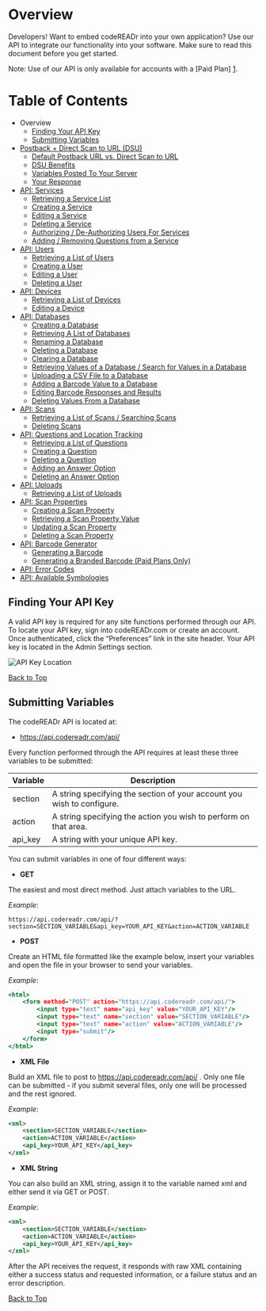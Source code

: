 <a name="head"></a><h1>Overview</h1>

Developers! Want to embed codeREADr into your own application? Use our API to integrate our functionality into your software. Make sure to read this document before you get started. 

Note: Use of our API is only available for accounts with a [Paid Plan] [1].

<div>

<a name="toc"></a><h1>Table of Contents</h1>

<ul>
<li>
Overview
<ul>
<li>
<a href="#finding">Finding Your API Key</a>
</li>
<li>
<a href="#submitting">Submitting Variables</a>
</li>
</ul>
</li>
<li>
<a href="/codeREADr/api/blob/master/1.0/contents/Postback.md#head">Postback + Direct Scan to URL (DSU)</a>
<ul>
<li>
<a href="/codeREADr/api/blob/master/1.0/contents/Postback.md#default-direct">Default Postback URL vs. Direct Scan to URL</a>
</li>
<li>
<a href="/codeREADr/api/blob/master/1.0/contents/Postback.md#benefits">DSU Benefits</a>
</li>
<li>
<a href="/codeREADr/api/blob/master/1.0/contents/Postback.md#variables">Variables Posted To Your Server</a>
</li>
<li>
<a href="/codeREADr/api/blob/master/1.0/contents/Postback.md#response">Your Response</a>
</li>
</ul>
</li>
<li>
<a href="/codeREADr/api/blob/master/1.0/contents/Services.md#head">API: Services</a>
<ul>
<li>
<a href="/codeREADr/api/blob/master/1.0/contents/Services.md#retrieve">Retrieving a Service List</a>
</li>
<li>
<a href="/codeREADr/api/blob/master/1.0/contents/Services.md#create">Creating a Service</a>
</li>
<li>
<a href="/codeREADr/api/blob/master/1.0/contents/Services.md#edit">Editing a Service</a>
</li>
<li>
<a href="/codeREADr/api/blob/master/1.0/contents/Services.md#delete">Deleting a Service</a>
</li>
<li>
<a href="/codeREADr/api/blob/master/1.0/contents/Services.md#authorize">Authorizing / De-Authorizing Users For Services</a>
</li>
<li>
<a href="/codeREADr/api/blob/master/1.0/contents/Services.md#add">Adding / Removing Questions from a Service</a>
</li>
</ul>
</li>
<li>
<a href="/codeREADr/api/blob/master/1.0/contents/Users.md#head">API: Users</a>
<ul>
<li>
<a href="/codeREADr/api/blob/master/1.0/contents/Users.md#retrieve">Retrieving a List of Users</a>
</li>
<li>
<a href="/codeREADr/api/blob/master/1.0/contents/Users.md#create">Creating a User</a>
</li>
<li>
<a href="/codeREADr/api/blob/master/1.0/contents/Users.md#edit">Editing a User</a>
</li>
<li>
<a href="/codeREADr/api/blob/master/1.0/contents/Users.md#delete">Deleting a User</a>
</li>
</ul>
</li>
<li>
<a href="/codeREADr/api/blob/master/1.0/contents/Devices.md#head">API: Devices</a>
<ul>
<li>
<a href="/codeREADr/api/blob/master/1.0/contents/Devices.md#retrieve">Retrieving a List of Devices</a>
</li>
<li>
<a href="/codeREADr/api/blob/master/1.0/contents/Devices.md#edit">Editing a Device</a>
</li>
</ul>
</li>
<li>
<a href="/codeREADr/api/blob/master/1.0/contents/Databases.md#head">API: Databases</a>
<ul>
<li>
<a href="/codeREADr/api/blob/master/1.0/contents/Databases.md#create">Creating a Database</a>
</li>
<li>
<a href="/codeREADr/api/blob/master/1.0/contents/Databases.md#retrieve">Retrieving A List of Databases</a>
</li>
<li>
<a href="/codeREADr/api/blob/master/1.0/contents/Databases.md#update">Renaming a Database</a>
</li>
<li>
<a href="/codeREADr/api/blob/master/1.0/contents/Databases.md#delete">Deleting a Database</a>
</li>
<li>
<a href="/codeREADr/api/blob/master/1.0/contents/Databases.md#clear">Clearing a Database</a>
</li>
<li>
<a href="/codeREADr/api/blob/master/1.0/contents/Databases.md#showvalues">Retrieving Values of a Database / Search for Values in a Database</a>
</li>
<li>
<a href="/codeREADr/api/blob/master/1.0/contents/Databases.md#upload">Uploading a CSV File to a Database</a>
</li>
<li>
<a href="/codeREADr/api/blob/master/1.0/contents/Databases.md#addvalue">Adding a Barcode Value to a Database</a>
</li>
<li>
<a href="/codeREADr/api/blob/master/1.0/contents/Databases.md#editvalue">Editing Barcode Responses and Results</a>
</li>
<li>
<a href="/codeREADr/api/blob/master/1.0/contents/Databases.md#deletevalue">Deleting Values From a Database</a>
</li>
</ul>
</li>
<li>
<a href="/codeREADr/api/blob/master/1.0/contents/Scans.md#head">API: Scans</a>
<ul>
<li>
<a href="/codeREADr/api/blob/master/1.0/contents/Scans.md#retrieve">Retrieving a List of Scans / Searching Scans</a>
</li>
<li>
<a href="/codeREADr/api/blob/master/1.0/contents/Scans.md#delete">Deleting Scans</a>
</li>
</ul>
</li>
<li>
<a href="/codeREADr/api/blob/master/1.0/contents/Questions.md#head">API: Questions and Location Tracking</a>
<ul>
<li>
<a href="/codeREADr/api/blob/master/1.0/contents/Questions.md#retrieve">Retrieving a List of Questions</a>
</li>
<li>
<a href="/codeREADr/api/blob/master/1.0/contents/Questions.md#create">Creating a Question</a>
</li>
<li>
<a href="/codeREADr/api/blob/master/1.0/contents/Questions.md#delete">Deleting a Question</a>
</li>
<li>
<a href="/codeREADr/api/blob/master/1.0/contents/Questions.md#add">Adding an Answer Option</a>
</li>
<li>
<a href="/codeREADr/api/blob/master/1.0/contents/Questions.md#deleteanswer">Deleting an Answer Option</a>
</li>
</ul>
</li>
<li>
<a href="/codeREADr/api/blob/master/1.0/contents/Uploads.md#head">API: Uploads</a>
<ul>
<li>
<a href="/codeREADr/api/blob/master/1.0/contents/Uploads.md#retrieve">Retrieving a List of Uploads</a>
</li>
</ul>
</li>
<li>
<a href="/codeREADr/api/blob/master/1.0/contents/ScanProperties.md#head">API: Scan Properties</a>
<ul>
<li>
<a href="/codeREADr/api/blob/master/1.0/contents/ScanProperties.md#create">Creating a Scan Property</a>
</li>
<li>
<a href="/codeREADr/api/blob/master/1.0/contents/ScanProperties.md#retrieve">Retrieving a Scan Property Value</a>
</li>
<li>
<a href="/codeREADr/api/blob/master/1.0/contents/ScanProperties.md#update">Updating a Scan Property</a>
</li>
<li>
<a href="/codeREADr/api/blob/master/1.0/contents/ScanProperties.md#delete">Deleting a Scan Property</a>
</li>
</ul>
</li>
<li>
<a href="/codeREADr/api/blob/master/1.0/contents/BarcodeGenerator.md#head">API: Barcode Generator</a>
<ul>
<li>
<a href="/codeREADr/api/blob/master/1.0/contents/BarcodeGenerator.md#generate">Generating a Barcode</a>
</li>
<li>
<a href="/codeREADr/api/blob/master/1.0/contents/BarcodeGenerator.md#generate-branded">Generating a Branded Barcode (Paid Plans Only)</a>
</li>
</ul>
</li>
<li>
<a href="/codeREADr/api/blob/master/1.0/contents/ErrorCodes.md">API: Error Codes</a>
</li>
<li>
<a href="/codeREADr/api/blob/master/1.0/contents/AvailableSymbologies.md">API: Available Symbologies</a>
</li>
</ul>

</div>

<a name="finding"></a><h2>Finding Your API Key</h2>

A valid API key is required for any site functions performed through our API. To locate your API key, sign into codeREADr.com or create an account. Once authenticated, click the “Preferences” link in the site header. Your API key is located in the Admin Settings section.

![API Key Location](https://www.codereadr.com/kb/images/apikey_normal.png)

<a href="#head">Back to Top</a>

<a name="submitting"></a><h2>Submitting Variables</h2>

The codeREADr API is located at:

* https://api.codereadr.com/api/

Every function performed through the API requires at least these three variables to be submitted:

| Variable | Description |
| -------- | ----------- |
| section | A string specifying the section of your account you wish to configure. |
| action | A string specifying the action you wish to perform on that area. |
| api_key | A string with your unique API key. |



You can submit variables in one of four different ways:

* <b>GET</b>

The easiest and most direct method. Just attach variables to the URL.

*Example*:

```
https://api.codereadr.com/api/?section=SECTION_VARIABLE&api_key=YOUR_API_KEY&action=ACTION_VARIABLE
```

* <b>POST</b>

Create an HTML file formatted like the example below, insert your variables and open the file in your browser to send your variables.

*Example*:

~~~ .html
<html>
    <form method="POST" action="https://api.codereadr.com/api/">
        <input type="text" name="api_key" value="YOUR_API_KEY"/>
        <input type="text" name="section" value="SECTION_VARIABLE"/>
        <input type="text" name="action" value="ACTION_VARIABLE"/>
        <input type="submit"/>
    </form>
</html>
~~~

* <b>XML File</b>

Build an XML file to post to https://api.codereadr.com/api/ . Only one file can be submitted - if you submit several files, only one will be processed and the rest ignored.

*Example*:

~~~ .xml
<xml>
    <section>SECTION_VARIABLE</section>
    <action>ACTION_VARIABLE</action>
    <api_key>YOUR_API_KEY</api_key>
</xml>
~~~

* <b>XML String</b>

You can also build an XML string, assign it to the variable named xml and either send it via GET or POST.

*Example*:

~~~ .xml
<xml>
    <section>SECTION_VARIABLE</section>
    <action>ACTION_VARIABLE</action>
    <api_key>YOUR_API_KEY</api_key>
</xml>
~~~

After the API receives the request, it responds with raw XML containing either a success status and requested information, or a failure status and an error description.

<a href="#head">Back to Top</a>

[1]: https://www.codereadr.com/kb/content/14/90/en/api-pricing-and-limits.html
